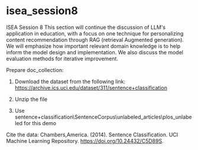 # isea_session8
ISEA Session 8
This section will continue the discussion of LLM's application in education, with a focus on one technique for personalizing content recommendation through RAG (retrieval Augmented generation).  We will emphasize how important relevant domain knowledge is to help inform the model design and implementation. We also discuss the model evaluation methods for iterative improvement. 


Prepare doc_collection:

1. Download the dataset from the following link:
https://archive.ics.uci.edu/dataset/311/sentence+classification

2. Unzip the file

3. Use sentence+classification\SentenceCorpus\unlabeled_articles\plos_unlabeled for this demo


Cite the data: Chambers,America. (2014). Sentence Classification. UCI Machine Learning Repository. https://doi.org/10.24432/C5D89S.